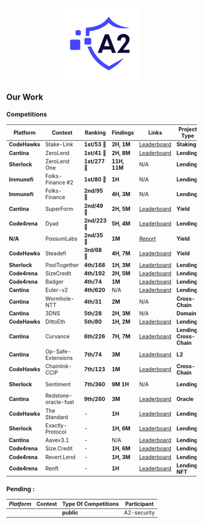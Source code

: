 <p align="center">
  <img src="A2.png" alt="A2 Security Logo" width="200"/>
</p>

## Our Work

###  Competitions 

| Platform       | Contest                | Ranking        | Findings     | Links                                                                                          | Project Type            | Participant |
|----------------|------------------------|----------------|--------------|------------------------------------------------------------------------------------------------|-------------------------|-------------|
| **CodeHawks**   | Stake-Link            | **1st/53** 🥇   | **2H, 1M**   | [Leaderboard](https://www.codehawks.com/contests/clqf7mgla0001yeyfah59c674)                    | **Staking**             | ElHaj       |
| **Cantina**     | ZeroLend              | **1st/41** 🥇   | **2H, 8M**   | [Leaderboard](https://cantina.xyz/leaderboard/a83eaf73-9cbc-495f-8607-e55d4fdaf407)            | **Lending**             | ElHaj       |
| **Sherlock**     | ZeroLend One             | **1st/277** 🥇   | **11H, 11M**   | N/A          | **Lending**             | A2-security       |
| **Immunefi**    | Folks-Finance #2      | **1st/80** 🥇   | **1H**       | N/A                                                                                            | **Lending**             | A2-security |
| **Immunefi**    | Folks-Finance         | **2nd/95** 🥈   | **4H, 3M**   | N/A                                                                                            | **Lending**             | A2-security |
| **Cantina**     | SuperForm             | **2nd/49** 🥈   | **2H, 5M**   | [Leaderboard](https://cantina.xyz/leaderboard/2cd0b038-3e32-4db6-b488-0f85b6f0e49f)            | **Yield**               | ElHaj       |
| **Code4rena**   | Dyad                  | **2nd/223** 🥈  | **5H, 4M**   | [Leaderboard](https://code4rena.com/audits/2024-04-dyad#top)                                   | **Lending**             | Alix40      |
| **N/A**         | PossumLabs            | **2nd/35** 🥈   | **1M**       | [Report](https://github.com/shieldify-security/audits-portfolio/blob/main/reports/PossumLabs-V2-Security-Review.pdf) | **Yield**    | ElHaj       |
| **CodeHawks**   | Steadefi              | **3rd/68** 🥉   | **4H, 7M**   | [Leaderboard](https://www.codehawks.com/contests/clo38mm260001la08daw5cbuf)                    | **Yield**               | ElHaj       |
| **Sherlock**    | PoolTogether          | **4th/168**     | **1H, 3M**   | [Leaderboard](https://audits.sherlock.xyz/contests/225/leaderboard)                            | **Lending**             | ElHaj       |
| **Code4rena**   | SizeCredit            | **4th/192**     | **2H, 5M**   | [Leaderboard](https://code4rena.com/audits/2024-06-size#top)                                   | **Lending**             | ElHaj       |
| **Code4rena**   | Badger                | **4th/74**      | **1M**       | [Leaderboard](https://code4rena.com/audits/2024-06-ebtc-zap-router#top)                         | **Lending**             | Alix40      |
| **Cantina**     | Euler-v2              | **4th/620**     | N/A          | [Leaderboard](https://cantina.xyz/competitions/41306bb9-2bb8-4da6-95c3-66b85e11639f/leaderboard)| **Lending**             | Alix40      |
| **Cantina**     | Wormhole-NTT          | **4th/31**      | **2M**       | N/A                                                                                            | **Cross-Chain**         | ElHaj       |
| **Cantina**     | 3DNS                  | **5th/28**      | **2H, 3M**   | N/A                                                                                            | **Domain**              | ElHaj       |
| **CodeHawks**   | DittoEth              | **5th/80**      | **1H, 2M**   | [Leaderboard](https://www.codehawks.com/contests/clm871gl00001mp081mzjdlwc)                    | **Lending**             | ElHaj       |
| **Cantina**     | Curvance              | **6th/226**     | **7H, 7M**   | [Leaderboard](https://cantina.xyz/competitions/ac757733-81a4-43c7-8f49-17c5b135cdff/leaderboard)| **Lending, Cross-Chain**| Alix40      |
| **Cantina**     | Op-Safe-Extensions    | **7th/74**      | **3M**       | [Leaderboard](https://cantina.xyz/leaderboard/d47f8096-8858-437d-a9f5-2fe85ac9b95e)            | **L2**                  | ElHaj       |
| **CodeHawks**   | Chainlink-CCIP        | **7th/123**     | **1M**       | [Leaderboard](https://www.codehawks.com/contests/clo38mm260001la08daw5cbuf)                    | **Cross-Chain**         | A2-security |
| **Sherlock**   | Sentiment        | **7th/360**     | **9M 1H**       | N/A                    | **Lending**         | A2-security |
| **Cantina**     | Redstone-oracle-fuel    | **9th/260**      | **3M**       | [Leaderboard](https://cantina.xyz/leaderboard/d47f8096-8858-437d-a9f5-2fe85ac9b95e)            | **Oracle**                  | ElHaj       |
| **CodeHawks**   | The Standard          | -              | **1H**       | [Leaderboard](https://www.codehawks.com/contests/clql6lvyu0001mnje1xpqcuvl)                    | **Lending**             | ElHaj       |
| **Sherlock**    | Exactly-Protocol      | -              | **1H, 6M**   | [Leaderboard](https://audits.sherlock.xyz/contests/247/leaderboard)                            | **Lending**             | ElHaj       |
| **Cantina**     | Aavev3.1              | -              | N/A          | [Leaderboard](https://cantina.xyz/competitions/5ffcedec-7e2e-4717-a3e4-e9041ca541c2/leaderboard)| **Lending**             | Alix40      |
| **Code4rena**   | Size.Credit           | -              | **1H, 6M**   | [Leaderboard](https://code4rena.com/audits/2024-06-size#top)                                   | **Lending**             | Alix40      |
| **Code4rena**   | Revert.Lend           | -              | **1H, 3M**   | [Leaderboard](https://code4rena.com/audits/2024-03-revert-lend#top)                            | **Lending**             | Alix40      |
| **Code4rena**   | Renft                 | -              | **1H**       | [Leaderboard](https://code4rena.com/audits/2024-01-renft#top)                                  | **Lending, NFT**        | Alix40      |



   ###  Pending : 
  | *Platform*   | Contest               | Type Of Competitions | Participant |
  |------------|------------------------|----------------------|------------------------------------|
  | | | **public**| A2-security|
